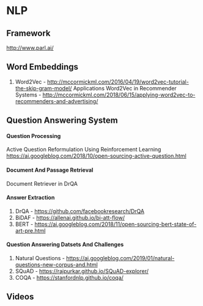 # NLP 

## Framework
http://www.parl.ai/

## Word Embeddings

1. Word2Vec - http://mccormickml.com/2016/04/19/word2vec-tutorial-the-skip-gram-model/
Applications
Word2Vec in Recommender Systems - http://mccormickml.com/2018/06/15/applying-word2vec-to-recommenders-and-advertising/

## Question Answering System

#### Question Processing
 
Active Question Reformulation Using Reinforcement Learning
https://ai.googleblog.com/2018/10/open-sourcing-active-question.html

#### Document And Passage Retrieval

Document Retriever in DrQA

#### Answer Extraction

1. DrQA - https://github.com/facebookresearch/DrQA
2. BiDAF - https://allenai.github.io/bi-att-flow/
3. BERT - https://ai.googleblog.com/2018/11/open-sourcing-bert-state-of-art-pre.html


#### Question Answering Datsets And Challenges

1. Natural Questions -  https://ai.googleblog.com/2019/01/natural-questions-new-corpus-and.html
2. SQuAD - https://rajpurkar.github.io/SQuAD-explorer/
3. COQA - https://stanfordnlp.github.io/coqa/


## Videos


